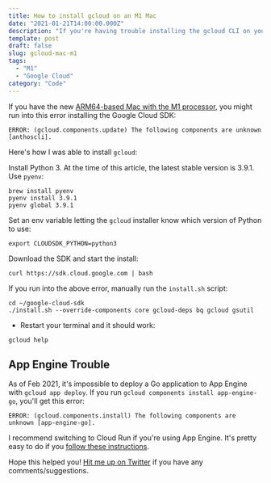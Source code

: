 ```yaml
---
title: How to install gcloud on an M1 Mac
date: "2021-01-21T14:00:00.000Z"
description: "If you're having trouble installing the gcloud CLI on your Mac m1, this should help."
template: post
draft: false
slug: gcloud-mac-m1
tags:
  - "M1"
  - "Google Cloud"
category: "Code"
---
```


If you have the new [ARM64-based Mac with the M1 processor](https://www.apple.com/mac/m1/), you might run into this error installing the Google Cloud SDK:

```shell
ERROR: (gcloud.components.update) The following components are unknown [anthoscli].
```

Here's how I was able to install `gcloud`:

Install Python 3. At the time of this article, the latest stable version is 3.9.1. Use `pyenv`:

```shell
brew install pyenv
pyenv install 3.9.1
pyenv global 3.9.1
```

Set an env variable letting the `gcloud` installer know which version of Python to use:

```shell
export CLOUDSDK_PYTHON=python3
```

Download the SDK and start the install:

```shell
curl https://sdk.cloud.google.com | bash
```

If you run into the above error, manually run the `install.sh` script:

```shell
cd ~/google-cloud-sdk
./install.sh --override-components core gcloud-deps bq gcloud gsutil
```

- Restart your terminal and it should work:

```shell
gcloud help
```

## App Engine Trouble

As of Feb 2021, it's impossible to deploy a Go application to App Engine with `gcloud app deploy`. If you run `gcloud components install app-engine-go`, you'll get this error:

```shell
ERROR: (gcloud.components.install) The following components are unknown [app-engine-go].
```

I recommend switching to Cloud Run if you're using App Engine. It's pretty easy to do if you [follow these instructions](https://cloud.google.com/run/docs/quickstarts/build-and-deploy).

Hope this helped you! [Hit me up on Twitter](https://twitter.com/mager) if you have any comments/suggestions.
